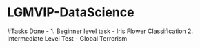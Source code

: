 # LGMVIP-DataScience

#Tasks Done - 1. Beginner level task -  Iris Flower Classification 
              2. Intermediate Level Test - Global Terrorism 
              
